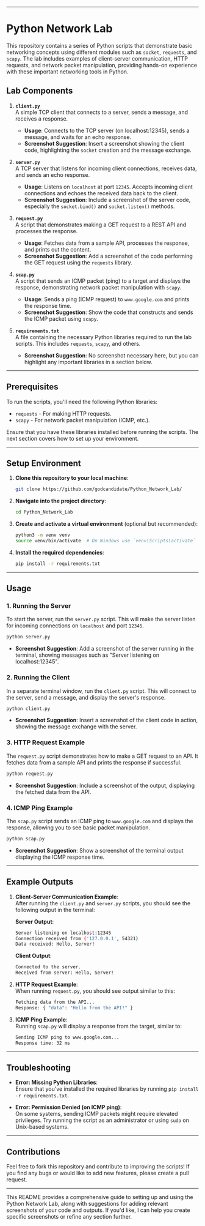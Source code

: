 
---

# Python Network Lab

This repository contains a series of Python scripts that demonstrate basic networking concepts using different modules such as `socket`, `requests`, and `scapy`. The lab includes examples of client-server communication, HTTP requests, and network packet manipulation, providing hands-on experience with these important networking tools in Python.

## Lab Components

1. **`client.py`**  
   A simple TCP client that connects to a server, sends a message, and receives a response.  
   - **Usage**: Connects to the TCP server (on localhost:12345), sends a message, and waits for an echo response.  
   - **Screenshot Suggestion**: Insert a screenshot showing the client code, highlighting the `socket` creation and the message exchange.

2. **`server.py`**  
   A TCP server that listens for incoming client connections, receives data, and sends an echo response.  
   - **Usage**: Listens on `localhost` at port `12345`. Accepts incoming client connections and echoes the received data back to the client.  
   - **Screenshot Suggestion**: Include a screenshot of the server code, especially the `socket.bind()` and `socket.listen()` methods.

3. **`request.py`**  
   A script that demonstrates making a GET request to a REST API and processes the response.  
   - **Usage**: Fetches data from a sample API, processes the response, and prints out the content.  
   - **Screenshot Suggestion**: Add a screenshot of the code performing the GET request using the `requests` library.

4. **`scap.py`**  
   A script that sends an ICMP packet (ping) to a target and displays the response, demonstrating network packet manipulation with `scapy`.  
   - **Usage**: Sends a ping (ICMP request) to `www.google.com` and prints the response time.  
   - **Screenshot Suggestion**: Show the code that constructs and sends the ICMP packet using `scapy`.

5. **`requirements.txt`**  
   A file containing the necessary Python libraries required to run the lab scripts. This includes `requests`, `scapy`, and others.  
   - **Screenshot Suggestion**: No screenshot necessary here, but you can highlight any important libraries in a section below.

---

## Prerequisites

To run the scripts, you'll need the following Python libraries:

- `requests` - For making HTTP requests.
- `scapy` - For network packet manipulation (ICMP, etc.).
  
Ensure that you have these libraries installed before running the scripts. The next section covers how to set up your environment.

---

## Setup Environment

1. **Clone this repository to your local machine**:
    ```bash
    git clone https://github.com/godcandidate/Python_Network_Lab/
    ```

2. **Navigate into the project directory**:
    ```bash
    cd Python_Network_Lab
    ```

3. **Create and activate a virtual environment** (optional but recommended):
    ```bash
    python3 -m venv venv
    source venv/bin/activate  # On Windows use `venv\Scripts\activate`
    ```

4. **Install the required dependencies**:
    ```bash
    pip install -r requirements.txt
    ```

---

## Usage

### 1. Running the Server

To start the server, run the `server.py` script. This will make the server listen for incoming connections on `localhost` and port `12345`.

```bash
python server.py
```

- **Screenshot Suggestion**: Add a screenshot of the server running in the terminal, showing messages such as "Server listening on localhost:12345".

### 2. Running the Client

In a separate terminal window, run the `client.py` script. This will connect to the server, send a message, and display the server's response.

```bash
python client.py
```

- **Screenshot Suggestion**: Insert a screenshot of the client code in action, showing the message exchange with the server.

### 3. HTTP Request Example

The `request.py` script demonstrates how to make a GET request to an API. It fetches data from a sample API and prints the response if successful.

```bash
python request.py
```

- **Screenshot Suggestion**: Include a screenshot of the output, displaying the fetched data from the API.

### 4. ICMP Ping Example

The `scap.py` script sends an ICMP ping to `www.google.com` and displays the response, allowing you to see basic packet manipulation.

```bash
python scap.py
```

- **Screenshot Suggestion**: Show a screenshot of the terminal output displaying the ICMP response time.

---

## Example Outputs

1. **Client-Server Communication Example**:  
   After running the `client.py` and `server.py` scripts, you should see the following output in the terminal:

   **Server Output**:
   ```bash
   Server listening on localhost:12345
   Connection received from ('127.0.0.1', 54321)
   Data received: Hello, Server!
   ```

   **Client Output**:
   ```bash
   Connected to the server.
   Received from server: Hello, Server!
   ```

2. **HTTP Request Example**:  
   When running `request.py`, you should see output similar to this:

   ```bash
   Fetching data from the API...
   Response: { "data": "Hello from the API!" }
   ```

3. **ICMP Ping Example**:  
   Running `scap.py` will display a response from the target, similar to:

   ```bash
   Sending ICMP ping to www.google.com...
   Response time: 32 ms
   ```

---

## Troubleshooting

- **Error: Missing Python Libraries**:  
   Ensure that you've installed the required libraries by running `pip install -r requirements.txt`.
   
- **Error: Permission Denied (on ICMP ping)**:  
   On some systems, sending ICMP packets might require elevated privileges. Try running the script as an administrator or using `sudo` on Unix-based systems.

---

## Contributions

Feel free to fork this repository and contribute to improving the scripts! If you find any bugs or would like to add new features, please create a pull request.

---

This README provides a comprehensive guide to setting up and using the Python Network Lab, along with suggestions for adding relevant screenshots of your code and outputs. If you'd like, I can help you create specific screenshots or refine any section further.
